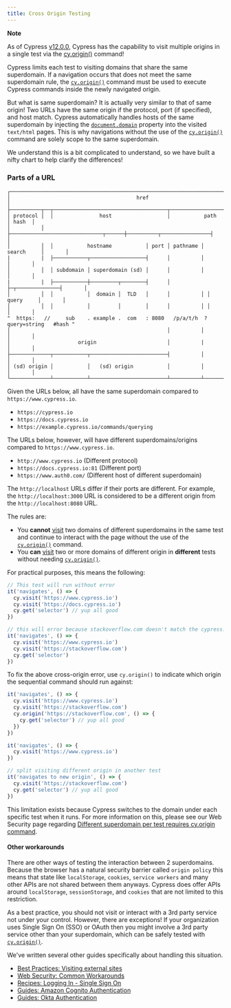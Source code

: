 ```yaml
---
title: Cross Origin Testing
---
```


<Alert type="info">

<strong class="alert-header"> Note </strong>

As of Cypress [v12.0.0](https://on.cypress.io/changelog#12-0-0), Cypress has the
capability to visit multiple origins in a single test via the
[cy.origin()](https://on.cypress.io/origin) command!

</Alert>

Cypress limits each test to visiting domains that share the same superdomain. If
a navigation occurs that does not meet the same superdomain rule, the
[`cy.origin()`](/api/commands/origin) command must be used to execute Cypress
commands inside the newly navigated origin.

But what is same superdomain? It is actually very similar to that of same
origin! Two URLs have the same origin if the protocol, port (if specified), and
host match. Cypress automatically handles hosts of the same superdomain by
injecting the
[`document.domain`](https://developer.mozilla.org/en-US/docs/Web/API/Document/domain)
property into the visited `text/html` pages. This is why navigations without the
use of the [`cy.origin()`](/api/commands/origin) command are solely scope to the
same superdomain.

We understand this is a bit complicated to understand, so we have built a nifty
chart to help clarify the differences!

### Parts of a URL

```
┌───────────────────────────────────────────────────────────────────────────────────────┐
│                                         href                                          │
├──────────┬──┬─────────────────────────────────────┬───────────────────────────┬───────┤
│ protocol │  │               host                  │           path            │ hash  │
│          │  ├──────────────────────────────┬──────┼──────────┬────────────────┤       │
│          │  │           hostname           │ port │ pathname │     search     │       │
|          |  ├───────────┬──────────────────┤      │          │                │       │
│          │  │ subdomain │ superdomain (sd) │      │          │                │       │
|          |  ├───────────┼─────────┬────────┤      │          ├─┬──────────────┤       │
│          │  │           │  domain │  TLD   │      │          │ │    query     │       │
│          │  │           │         │        │      │          │ │              │       │
"  https:   //     sub    . example .  com   : 8080   /p/a/t/h  ?  query=string   #hash "
│                                                   │          │                │       │
│                      origin                       │          |                │       │
├─────────────┬───────────┬─────────────────────────┤          │                │       │
│ (sd) origin │           │   (sd) origin           │          │                │       │
└─────────────┴───────────┴─────────────────────────┴──────────┴────────────────┴───────┘
```

Given the URLs below, all have the same superdomain compared to
`https://www.cypress.io`.

- `https://cypress.io`
- `https://docs.cypress.io`
- `https://example.cypress.io/commands/querying`

The URLs below, however, will have different superdomains/origins compared to
`https://www.cypress.io`.

- `http://www.cypress.io` (Different protocol)
- `https://docs.cypress.io:81` (Different port)
- `https://www.auth0.com/` (Different host of different superdomain)

The `http://localhost` URLs differ if their ports are different. For example,
the `http://localhost:3000` URL is considered to be a different origin from the
`http://localhost:8080` URL.

The rules are:

- <Icon name="exclamation-triangle" color="red"></Icon> You **cannot**
  [visit](/api/commands/visit) two domains of different superdomains in the same
  test and continue to interact with the page without the use of the
  [`cy.origin()`](/api/commands/origin) command.
- <Icon name="check-circle" color="green"></Icon> You **can**
  [visit](/api/commands/visit) two or more domains of different origin in
  **different** tests without needing [`cy.origin()`](/api/commands/origin).

For practical purposes, this means the following:

```javascript
// This test will run without error
it('navigates', () => {
  cy.visit('https://www.cypress.io')
  cy.visit('https://docs.cypress.io')
  cy.get('selector') // yup all good
})
```

```javascript
// this will error because stackoverflow.com doesn't match the cypress.io superdomain
it('navigates', () => {
  cy.visit('https://www.cypress.io')
  cy.visit('https://stackoverflow.com')
  cy.get('selector')
})
```

To fix the above cross-origin error, use `cy.origin()` to indicate which origin
the sequential command should run against:

```javascript
it('navigates', () => {
  cy.visit('https://www.cypress.io')
  cy.visit('https://stackoverflow.com')
  cy.origin('https://stackoverflow.com', () => {
    cy.get('selector') // yup all good
  })
})
```

```javascript
it('navigates', () => {
  cy.visit('https://www.cypress.io')
})

// split visiting different origin in another test
it('navigates to new origin', () => {
  cy.visit('https://stackoverflow.com')
  cy.get('selector') // yup all good
})
```

This limitation exists because Cypress switches to the domain under each
specific test when it runs. For more information on this, please see our Web
Security page regarding
[Different superdomain per test requires cy.origin command](/guides/guides/web-security#Different-superdomain-per-test-requires-cy-origin-command).

#### Other workarounds

There are other ways of testing the interaction between 2 superdomains. Because
the browser has a natural security barrier called `origin policy` this means
that state like `localStorage`, `cookies`, `service workers` and many other APIs
are not shared between them anyways. Cypress does offer APIs around
`localStorage`, `sessionStorage`, and `cookies` that are not limited to this
restriction.

As a best practice, you should not visit or interact with a 3rd party service
not under your control. However, there are exceptions! If your organization uses
Single Sign On (SSO) or OAuth then you might involve a 3rd party service other
than your superdomain, which can be safely tested with
[`cy.origin()`](/api/commands/origin).

We've written several other guides specifically about handling this situation.

- [Best Practices: Visiting external sites](/guides/references/best-practices#Visiting-external-sites)
- [Web Security: Common Workarounds](/guides/guides/web-security#Common-Workarounds)
- [Recipes: Logging In - Single Sign On](/examples/examples/recipes#Logging-In)
- [Guides: Amazon Cognito Authentication](/guides/end-to-end-testing/amazon-cognito-authentication)
- [Guides: Okta Authentication](/guides/end-to-end-testing/okta-authentication)
